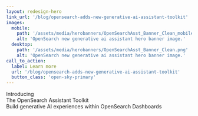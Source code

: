 ```yaml
---
layout: redesign-hero
link_url: '/blog/opensearch-adds-new-generative-ai-assistant-toolkit'
images:
  mobile: 
    path: '/assets/media/herobanners/OpenSearchAsst_Banner_Clean_mobile.png'
    alt: 'OpenSearch new generative ai assistant hero banner image.'
  desktop: 
    path: '/assets/media/herobanners/OpenSearchAsst_Banner_Clean.png'
    alt: 'OpenSearch new generative ai assistant hero banner image.'
call_to_action:
  label: Learn more
  url: '/blog/opensearch-adds-new-generative-ai-assistant-toolkit'
  button_class: 'open-sky-primary'
---
```

<div class="homepage-hero-banner--text-with-gradient">
  <div class="homepage-hero-banner--text-with-gradient--text homepage-hero-banner--text-with-gradient--text__assistant-toolkit">
    <div class="homepage-hero-banner--text-with-gradient--pre-header">Introducing</div>
    <div class="homepage-hero-banner--text-with-gradient--text--header__larger">The OpenSearch Assistant Toolkit</div>
    <div class="homepage-hero-banner--text-with-gradient--text--body__larger">Build generative AI experiences within OpenSearch Dashboards</div>
  </div>
</div>
